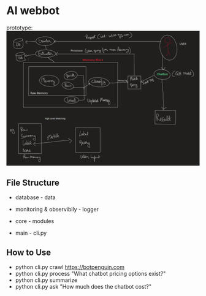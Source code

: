 # AI webbot

prototype:
![alt text](data/image.png)


## File Structure
- database                  - data
- monitoring & observibily  - logger
- core                      - modules

- main                      - cli.py 

## How to Use

- python cli.py crawl https://botpenguin.com
- python cli.py process "What chatbot pricing options exist?"
- python cli.py summarize
- python cli.py ask "How much does the chatbot cost?"